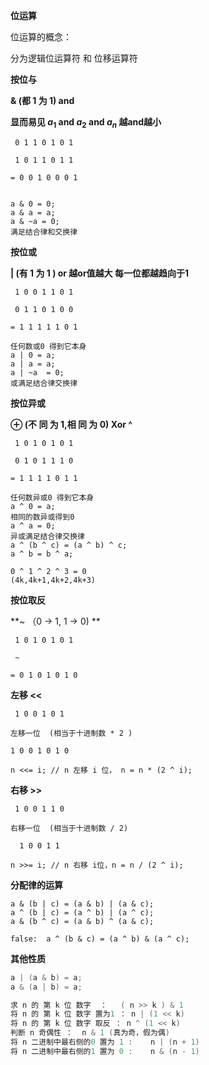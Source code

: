 **位运算**   

位运算的概念：  

分为逻辑位运算符 和 位移运算符  

**按位与**  

**&  (都 1 为 1)      and**     

**显而易见   $a_1$ and $a_2$ and $a_n$   越and越小**

```
 0 1 1 0 1 0 1

 1 0 1 1 0 1 1

= 0 0 1 0 0 0 1


a & 0 = 0;
a & a = a;
a & ~a = 0;
满足结合律和交换律
```

**按位或**  

**|   (有 1 为 1 )    or     越or值越大   每一位都越趋向于1**  

```
 1 0 0 1 1 0 1

 0 1 1 0 1 0 0 

= 1 1 1 1 1 0 1  

任何数或0 得到它本身
a | 0 = a;
a | a = a;
a | ~a  = 0;
或满足结合律交换律
```



**按位异或**  

**$\oplus$ (不 同 为 1,相 同 为 0)   Xor   ^**  

```
 1 0 1 0 1 0 1

 0 1 0 1 1 1 0

= 1 1 1 1 0 1 1

任何数异或0 得到它本身  
a ^ 0 = a; 
相同的数异或得到0
a ^ a = 0;
异或满足结合律交换律  
a ^ (b ^ c) = (a ^ b) ^ c;
a ^ b = b ^ a;

0 ^ 1 ^ 2 ^ 3 = 0  
(4k,4k+1,4k+2,4k+3)  
```

**按位取反**  

**~ （0 -> 1, 1 -> 0) **

```
 1 0 1 0 1 0 1 

 ~

= 0 1 0 1 0 1 0
```

**左移 <<**  

```
 1 0 0 1 0 1

左移一位  (相当于十进制数 * 2 ) 

1 0 0 1 0 1 0  

n <<= i; // n 左移 i 位， n = n * (2 ^ i);
```

**右移 >>** 

```
 1 0 0 1 1 0 

右移一位  (相当于十进制数 / 2)  

  1 0 0 1 1 

n >>= i; // n 右移 i位，n = n / (2 ^ i);  
```

**分配律的运算** 

```
a & (b | c) = (a & b) | (a & c);
a ^ (b | c) = (a ^ b) | (a ^ c);
a & (b ^ c) = (a & b) ^ (a & c);

false:  a ^ (b & c) = (a ^ b) & (a ^ c);
```

**其他性质**

```c++
a | (a & b) = a;
a & (a | b) = a;

求 n 的 第 k 位 数字  ：   ( n >> k ) & 1
将 n 的 第 k 位 数字 置为1 ： n | (1 << k) 
将 n 的 第 k 位 数字 取反 ： n ^ (1 << k)
判断 n 奇偶性 ：  n & 1 (真为奇，假为偶)
将 n 二进制中最右侧的0 置为 1 :    n | (n + 1) 
将 n 二进制中最右侧的1 置为 0 :    n & (n - 1)
```





 